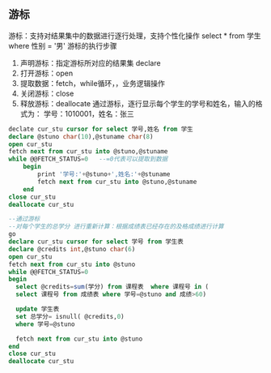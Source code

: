 ## 游标
游标：支持对结果集中的数据进行逐行处理，支持个性化操作
select * from 学生 where 性别 = '男'
游标的执行步骤
1. 声明游标：指定游标所对应的结果集 declare
2. 打开游标：open
3. 提取数据：fetch，while循环，，业务逻辑操作
4. 关闭游标：close
5. 释放游标：deallocate
通过游标，逐行显示每个学生的学号和姓名，输入的格式为：
学号：1010001，姓名：张三
~~~ sql
declate cur_stu cursor for select 学号,姓名 from 学生
declare @stuno char(10),@stuname char(8)
open cur_stu
fetch next from cur_stu into @stuno,@stuname
while @@FETCH_STATUS=0   --=0代表可以提取到数据
	begin
		print '学号:'+@stuno+',姓名:'+@stuname
		fetch next from cur_stu into @stuno,@stuname
	end
close cur_stu
deallocate cur_stu
~~~

~~~sql
--通过游标
--对每个学生的总学分 进行重新计算：根据成绩表已经存在的及格成绩进行计算
go
declare cur_stu cursor for select 学号 from 学生表
declare @credits int,@stuno char(6)
open cur_stu
fetch next from cur_stu into @stuno
while @@FETCH_STATUS=0
begin
  select @credits=sum(学分) from 课程表  where 课程号 in (
  select 课程号 from 成绩表 where 学号=@stuno and 成绩>60)

  update 学生表
  set 总学分= isnull( @credits,0)
  where 学号=@stuno

  fetch next from cur_stu into @stuno
end
close cur_stu
deallocate cur_stu
~~~
